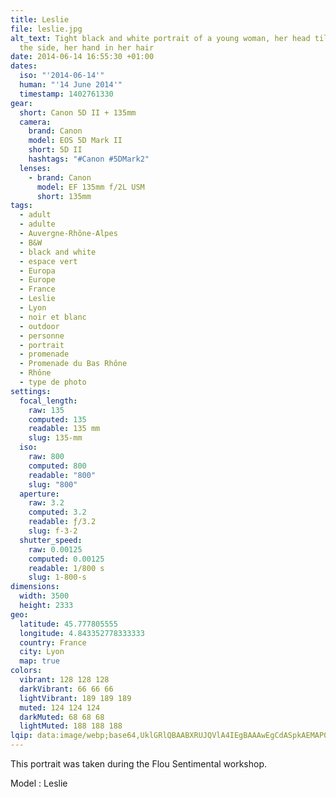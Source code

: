 ```yaml
---
title: Leslie
file: leslie.jpg
alt_text: Tight black and white portrait of a young woman, her head tilted to
  the side, her hand in her hair
date: 2014-06-14 16:55:30 +01:00
dates:
  iso: "'2014-06-14'"
  human: "'14 June 2014'"
  timestamp: 1402761330
gear:
  short: Canon 5D II + 135mm
  camera:
    brand: Canon
    model: EOS 5D Mark II
    short: 5D II
    hashtags: "#Canon #5DMark2"
  lenses:
    - brand: Canon
      model: EF 135mm f/2L USM
      short: 135mm
tags:
  - adult
  - adulte
  - Auvergne-Rhône-Alpes
  - B&W
  - black and white
  - espace vert
  - Europa
  - Europe
  - France
  - Leslie
  - Lyon
  - noir et blanc
  - outdoor
  - personne
  - portrait
  - promenade
  - Promenade du Bas Rhône
  - Rhône
  - type de photo
settings:
  focal_length:
    raw: 135
    computed: 135
    readable: 135 mm
    slug: 135-mm
  iso:
    raw: 800
    computed: 800
    readable: "800"
    slug: "800"
  aperture:
    raw: 3.2
    computed: 3.2
    readable: ƒ/3.2
    slug: f-3-2
  shutter_speed:
    raw: 0.00125
    computed: 0.00125
    readable: 1/800 s
    slug: 1-800-s
dimensions:
  width: 3500
  height: 2333
geo:
  latitude: 45.777805555
  longitude: 4.843352778333333
  country: France
  city: Lyon
  map: true
colors:
  vibrant: 128 128 128
  darkVibrant: 66 66 66
  lightVibrant: 189 189 189
  muted: 124 124 124
  darkMuted: 68 68 68
  lightMuted: 188 188 188
lqip: data:image/webp;base64,UklGRlQBAABXRUJQVlA4IEgBAAAwEgCdASpkAEMAP0mUuFiwP7+juZpO2/ApCWkAEk9CB3/cYKuwGDOq4dvSfn23I2XHLREvIJevZUcTq7anT4QZ3EFDAjgzu2fu5W9LoOLxDQL4PZ9kh6Gu4mxrcGViCu43v00AQnQH7ENf0dfCvg92kBCFYcRjmDUkbmvf1RX6XqifT7vhszA/oBjZ26TPfp7+NJDFHXxd0ySgAP65yT4mzDazsmy+frR0+JpYYFc/yCu3oXlyIUpeHCuQJ71VZw/UQ6JF9JdJP08EwdoBOS8Wa7zv4McGM67Vj/ArnftZm9qmbO9I/btStJIfvP63+L2MjuCxMNaFxV2YZ3v+qvyEYm/tZf05yfNZOnRSCvXtJsSekqmDyjuZAH6nbp2MA+FTF/TGiT//tN6lI1YfAeY88/p+spyCHQebi60KSj69hCDRyqfjfAAA
---
```


This portrait was taken during the Flou Sentimental workshop.

Model : Leslie
